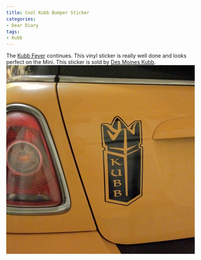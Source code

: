```yaml
---
title: Cool Kubb Bumper Sticker
categories:
- Dear Diary
tags:
- Kubb
---
```


The [Kubb Fever](http://wiki.planetkubb.com/wiki/Kubb_Fever) continues. This vinyl sticker is really well done and looks perfect on the Mini. This sticker is sold by [Des Moines Kubb](http://desmoineskubb.com/).
[![](/assets/posts/2012/Mini-Kubb-Fever.jpg)](http://thingelstad.com/s/cool-kubb-bumper-sticker/mini-kubb-fever/img)
